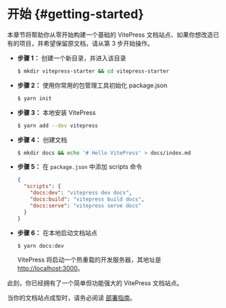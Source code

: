 # 开始 {#getting-started}

本章节将帮助你从零开始构建一个基础的 VitePress 文档站点、如果你想改造已有的项目，并希望保留原文档，请从第 3 步开始操作。

- **步骤 1：** 创建一个新目录，并进入该目录

  ```bash
  $ mkdir vitepress-starter && cd vitepress-starter
  ```

- **步骤 2：** 使用你常用的包管理工具初始化 package.json

  ```bash
  $ yarn init
  ```

- **步骤 3：** 本地安装 VitePress

  ```bash
  $ yarn add --dev vitepress
  ```

- **步骤 4：** 创建文档

  ```bash
  $ mkdir docs && echo '# Hello VitePress' > docs/index.md
  ```

- **步骤 5：** 在 `package.json` 中添加 scripts 命令

  ```json
  {
    "scripts": {
      "docs:dev": "vitepress dev docs",
      "docs:build": "vitepress build docs",
      "docs:serve": "vitepress serve docs"
    }
  }
  ```

- **步骤 6：** 在本地启动文档站点

  ```bash
  $ yarn docs:dev
  ```

  VitePress 将启动一个热重载的开发服务器，其地址是 [http://localhost:3000](http://localhost:3000)。

此刻，你已经拥有了一个简单但功能强大的 VitePress 文档站点。

当你的文档站点成型时，请务必阅读 [部署指南](./deploy)。

